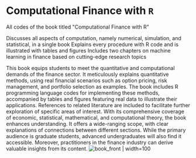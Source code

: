 # Computational Finance with `R`
All codes of the book titled "Computational Finance with R"

Discusses all aspects of computation, namely numerical, simulation, and statistical, in a single book
Explains every procedure with R code and is illustrated with tables and figures
Includes two chapters on machine learning in finance based on cutting-edge research topics

This book equips students to meet the quantitative and computational demands of the finance sector. It meticulously explains quantitative methods, using real financial scenarios such as option pricing, risk management, and portfolio selection as examples. The book includes R programming language codes for implementing these methods, accompanied by tables and figures featuring real data to illustrate their applications. References to related literature are included to facilitate further exploration of specific areas of interest. With its comprehensive coverage of economic, statistical, mathematical, and computational theory, the book enhances understanding. It offers a wide-ranging scope, with clear explanations of connections between different sections. While the primary audience is graduate students, advanced undergraduates will also find it accessible. Moreover, practitioners in the finance industry can derive valuable insights from its content.
![book_front | width=100](https://github.com/sourish-cmi/Computational-Finance-with-R/assets/56365794/871cd423-d0c3-49d2-adf7-75e393b65b4f)
